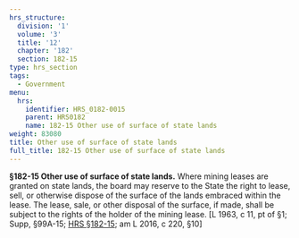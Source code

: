 ```yaml
---
hrs_structure:
  division: '1'
  volume: '3'
  title: '12'
  chapter: '182'
  section: 182-15
type: hrs_section
tags:
  - Government
menu:
  hrs:
    identifier: HRS_0182-0015
    parent: HRS0182
    name: 182-15 Other use of surface of state lands
weight: 83080
title: Other use of surface of state lands
full_title: 182-15 Other use of surface of state lands
---
```

**§182-15 Other use of surface of state lands.** Where mining leases are granted on state lands, the board may reserve to the State the right to lease, sell, or otherwise dispose of the surface of the lands embraced within the lease. The lease, sale, or other disposal of the surface, if made, shall be subject to the rights of the holder of the mining lease. [L 1963, c 11, pt of §1; Supp, §99A-15; [HRS §182-15](/title-12/chapter-182/section-182-15/); am L 2016, c 220, §10]